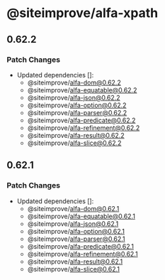 # @siteimprove/alfa-xpath

## 0.62.2

### Patch Changes

- Updated dependencies []:
  - @siteimprove/alfa-dom@0.62.2
  - @siteimprove/alfa-equatable@0.62.2
  - @siteimprove/alfa-json@0.62.2
  - @siteimprove/alfa-option@0.62.2
  - @siteimprove/alfa-parser@0.62.2
  - @siteimprove/alfa-predicate@0.62.2
  - @siteimprove/alfa-refinement@0.62.2
  - @siteimprove/alfa-result@0.62.2
  - @siteimprove/alfa-slice@0.62.2

## 0.62.1

### Patch Changes

- Updated dependencies []:
  - @siteimprove/alfa-dom@0.62.1
  - @siteimprove/alfa-equatable@0.62.1
  - @siteimprove/alfa-json@0.62.1
  - @siteimprove/alfa-option@0.62.1
  - @siteimprove/alfa-parser@0.62.1
  - @siteimprove/alfa-predicate@0.62.1
  - @siteimprove/alfa-refinement@0.62.1
  - @siteimprove/alfa-result@0.62.1
  - @siteimprove/alfa-slice@0.62.1

